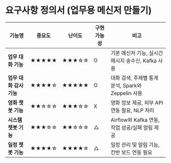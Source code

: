 # 요구사항 정의서 (업무용 메신저 만들기)

| 기능명 | 중요도 | 난이도 | 구현 가능성 | 비고 |
|--------|--------|--------|------------|------|
| **업무 대화 기능** | ★★★★★ | ★★★☆☆ | O | 기본 메신저 기능, 실시간 메시지 송수신, Kafka 사용 |
| **업무 대화 감사 기능** | ★★★★☆ | ★★★★★ | O | 대화 검색, 주제별 통계 분석, Spark와 Zeppelin 사용 |
| **영화 챗봇 기능** | ★★☆☆☆ | ★★★☆☆ | X | 영화 정보 제공, 외부 API 연동 필요, NLP 처리 |
| **시스템 챗봇 기능** | ★★★☆☆ | ★★☆☆☆ | △ | Airflow와 Kafka 연동, 작업 성공/실패 알림 제공 |
| **일정 챗봇 기능** | ★★★★☆ | ★★★★☆ | △ | 일정 관리 및 알림 기능, 칸반 보드 연동 필요 |
